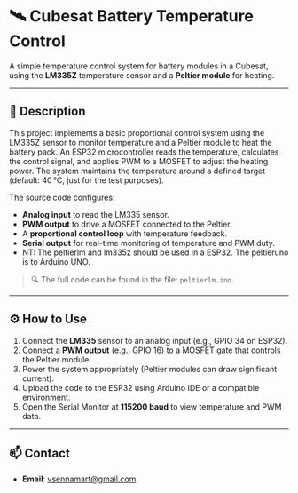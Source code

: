 # 🛰️ Cubesat Battery Temperature Control

A simple temperature control system for battery modules in a Cubesat, using the **LM335Z** temperature sensor and a **Peltier module** for heating.

---

## 🔧 Description

This project implements a basic proportional control system using the LM335Z sensor to monitor temperature and a Peltier module to heat the battery pack. An ESP32 microcontroller reads the temperature, calculates the control signal, and applies PWM to a MOSFET to adjust the heating power. The system maintains the temperature around a defined target (default: 40 °C, just for the test purposes).

The source code configures:

- **Analog input** to read the LM335 sensor.
- **PWM output** to drive a MOSFET connected to the Peltier.
- A **proportional control loop** with temperature feedback.
- **Serial output** for real-time monitoring of temperature and PWM duty.
- NT: The peltierlm and lm335z should be used in a ESP32. The peltieruno is to Arduino UNO.

> 🔍 The full code can be found in the file: `peltierlm.ino`. 

---

## ⚙️ How to Use

1. Connect the **LM335** sensor to an analog input (e.g., GPIO 34 on ESP32).
2. Connect a **PWM output** (e.g., GPIO 16) to a MOSFET gate that controls the Peltier module.
3. Power the system appropriately (Peltier modules can draw significant current).
4. Upload the code to the ESP32 using Arduino IDE or a compatible environment.
5. Open the Serial Monitor at **115200 baud** to view temperature and PWM data.

---

## 📫 Contact

- **Email**: [vsennamart@gmail.com](mailto:vsennamart@gmail.com)
